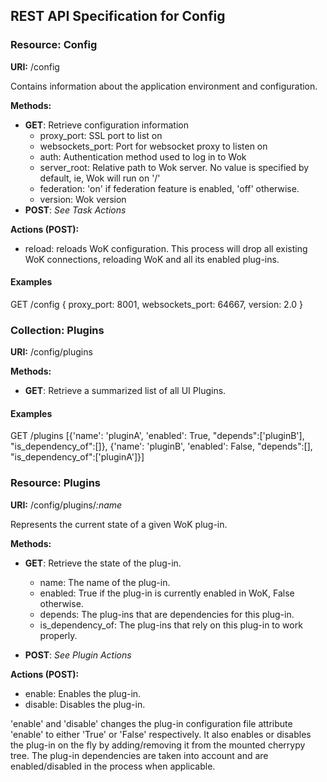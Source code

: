 ## REST API Specification for Config

### Resource: Config

**URI:** /config

Contains information about the application environment and configuration.

**Methods:**

* **GET**: Retrieve configuration information
    * proxy_port: SSL port to list on
    * websockets_port: Port for websocket proxy to listen on
    * auth: Authentication method used to log in to Wok
    * server_root: Relative path to Wok server. No value is specified by default, ie, Wok will run on '/'
    * federation: 'on' if federation feature is enabled, 'off' otherwise.
    * version: Wok version
* **POST**: *See Task Actions*

**Actions (POST):**

* reload: reloads WoK configuration. This process will drop all existing WoK connections, reloading WoK and all its enabled plug-ins.

#### Examples
GET /config
{
 proxy_port: 8001,
 websockets_port: 64667,
 version: 2.0
}

### Collection: Plugins

**URI:** /config/plugins

**Methods:**

* **GET**: Retrieve a summarized list of all UI Plugins.

#### Examples
GET /plugins
[{'name': 'pluginA', 'enabled': True, "depends":['pluginB'], "is_dependency_of":[]},
 {'name': 'pluginB', 'enabled': False, "depends":[], "is_dependency_of":['pluginA']}]

### Resource: Plugins

**URI:** /config/plugins/*:name*

Represents the current state of a given WoK plug-in.

**Methods:**

* **GET**: Retrieve the state of the plug-in.
    * name: The name of the plug-in.
    * enabled: True if the plug-in is currently enabled in WoK, False otherwise.
    * depends: The plug-ins that are dependencies for this plug-in.
    * is_dependency_of: The plug-ins that rely on this plug-in to work properly.

* **POST**: *See Plugin Actions*

**Actions (POST):**

* enable: Enables the plug-in.
* disable: Disables the plug-in.

'enable' and 'disable' changes the plug-in configuration file attribute 'enable'
to either 'True' or 'False' respectively. It also enables or disables the plug-in
on the fly by adding/removing it from the mounted cherrypy tree. The plug-in
dependencies are taken into account and are enabled/disabled in the process
when applicable.
